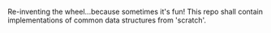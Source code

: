 Re-inventing the wheel...because sometimes it's fun! This repo shall contain implementations of common data structures from 'scratch'.
